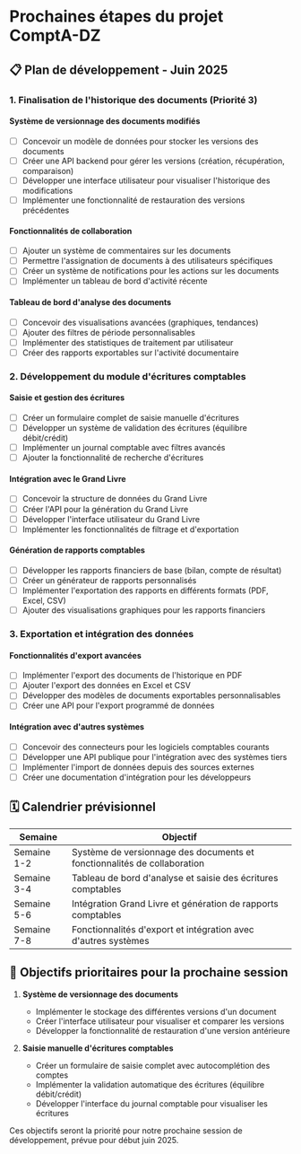 # Prochaines étapes du projet ComptA-DZ

## 📋 Plan de développement - Juin 2025

### 1. Finalisation de l'historique des documents (Priorité 3)

#### Système de versionnage des documents modifiés
- [ ] Concevoir un modèle de données pour stocker les versions des documents
- [ ] Créer une API backend pour gérer les versions (création, récupération, comparaison)
- [ ] Développer une interface utilisateur pour visualiser l'historique des modifications
- [ ] Implémenter une fonctionnalité de restauration des versions précédentes

#### Fonctionnalités de collaboration
- [ ] Ajouter un système de commentaires sur les documents
- [ ] Permettre l'assignation de documents à des utilisateurs spécifiques
- [ ] Créer un système de notifications pour les actions sur les documents
- [ ] Implémenter un tableau de bord d'activité récente

#### Tableau de bord d'analyse des documents
- [ ] Concevoir des visualisations avancées (graphiques, tendances)
- [ ] Ajouter des filtres de période personnalisables
- [ ] Implémenter des statistiques de traitement par utilisateur
- [ ] Créer des rapports exportables sur l'activité documentaire

### 2. Développement du module d'écritures comptables

#### Saisie et gestion des écritures
- [ ] Créer un formulaire complet de saisie manuelle d'écritures
- [ ] Développer un système de validation des écritures (équilibre débit/crédit)
- [ ] Implémenter un journal comptable avec filtres avancés
- [ ] Ajouter la fonctionnalité de recherche d'écritures

#### Intégration avec le Grand Livre
- [ ] Concevoir la structure de données du Grand Livre
- [ ] Créer l'API pour la génération du Grand Livre
- [ ] Développer l'interface utilisateur du Grand Livre
- [ ] Implémenter les fonctionnalités de filtrage et d'exportation

#### Génération de rapports comptables
- [ ] Développer les rapports financiers de base (bilan, compte de résultat)
- [ ] Créer un générateur de rapports personnalisés
- [ ] Implémenter l'exportation des rapports en différents formats (PDF, Excel, CSV)
- [ ] Ajouter des visualisations graphiques pour les rapports financiers

### 3. Exportation et intégration des données

#### Fonctionnalités d'export avancées
- [ ] Implémenter l'export des documents de l'historique en PDF
- [ ] Ajouter l'export des données en Excel et CSV
- [ ] Développer des modèles de documents exportables personnalisables
- [ ] Créer une API pour l'export programmé de données

#### Intégration avec d'autres systèmes
- [ ] Concevoir des connecteurs pour les logiciels comptables courants
- [ ] Développer une API publique pour l'intégration avec des systèmes tiers
- [ ] Implémenter l'import de données depuis des sources externes
- [ ] Créer une documentation d'intégration pour les développeurs

## 🗓️ Calendrier prévisionnel

| Semaine | Objectif |
|---------|----------|
| Semaine 1-2 | Système de versionnage des documents et fonctionnalités de collaboration |
| Semaine 3-4 | Tableau de bord d'analyse et saisie des écritures comptables |
| Semaine 5-6 | Intégration Grand Livre et génération de rapports comptables |
| Semaine 7-8 | Fonctionnalités d'export et intégration avec d'autres systèmes |

## 🎯 Objectifs prioritaires pour la prochaine session

1. **Système de versionnage des documents**
   - Implémenter le stockage des différentes versions d'un document
   - Créer l'interface utilisateur pour visualiser et comparer les versions
   - Développer la fonctionnalité de restauration d'une version antérieure

2. **Saisie manuelle d'écritures comptables**
   - Créer un formulaire de saisie complet avec autocomplétion des comptes
   - Implémenter la validation automatique des écritures (équilibre débit/crédit)
   - Développer l'interface du journal comptable pour visualiser les écritures

Ces objectifs seront la priorité pour notre prochaine session de développement, prévue pour début juin 2025.
